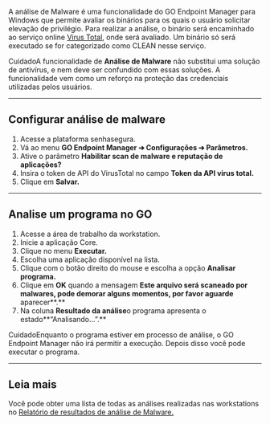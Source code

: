A análise de Malware é uma funcionalidade do GO Endpoint Manager para Windows que permite avaliar os binários para os quais o usuário solicitar elevação de privilégio. Para realizar a análise, o binário será encaminhado ao serviço online [Virus Total](https://www.virustotal.com/gui/home/upload), onde será avaliado. Um binário só será executado se for categorizado como CLEAN nesse serviço.

CuidadoA funcionalidade de **Análise de Malware** não substitui uma solução de antivírus, e nem deve ser confundido com essas soluções. A funcionalidade vem como um reforço na proteção das credenciais utilizadas pelos usuários.



---

## Configurar análise de malware

1. Acesse a plataforma senhasegura.
2. Vá ao menu **GO Endpoint Manager ➔ Configurações ➔ Parâmetros.**
3. Ative o parâmetro **Habilitar scan de malware e reputação de aplicações?**
4. Insira o token de API do VirusTotal no campo **Token da API virus total.**
5. Clique em **Salvar.**



---

## Analise um programa no GO

1. Acesse a área de trabalho da workstation.
2. Inicie a aplicação Core.
3. Clique no menu **Executar.**
4. Escolha uma aplicação disponível na lista.
5. Clique com o botão direito do mouse e escolha a opção **Analisar programa.**
6. Clique em **OK** quando a mensagem **Este arquivo será scaneado por malwares, pode demorar alguns momentos, por favor aguarde** aparecer**.**
7. Na coluna **Resultado da análise**o programa apresenta o estado**“Analisando...”.**

CuidadoEnquanto o programa estiver em processo de análise, o GO Endpoint Manager não irá permitir a execução. Depois disso você pode executar o programa.

---

## Leia mais

Você pode obter uma lista de todas as análises realizadas nas workstations no [Relatório de resultados de análise de Malware.](/v3-32/docs/pt/go-endpoint-manager-windows-reports-administration)

